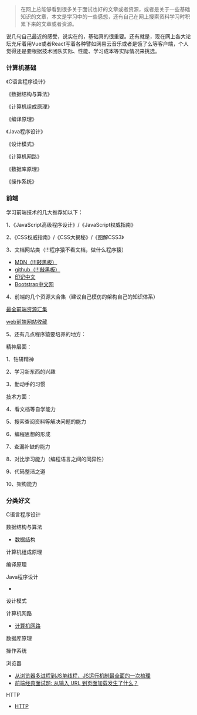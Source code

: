 > 在网上总能够看到很多关于面试也好的文章或者资源，或者是关于一些基础知识的文章，本文是学习中的一些感想，还有自己在网上搜索资料学习时积累下来的文章或者资源。

说几句自己最近的感受，说实在的，基础真的很重要。还有就是，现在网上各大论坛充斥着用Vue或者React写着各种譬如网易云音乐或者是饿了么等客户端，个人觉得还是要根据技术团队实际、性能、学习成本等实际情况来挑选。

### 计算机基础

《C语言程序设计》

《数据结构与算法》

《计算机组成原理》

《编译原理》

《Java程序设计》

《设计模式》

《计算机网路》

《数据库原理》

《操作系统》

### 前端

学习前端技术的几大推荐如以下：

1、《JavaScript高级程序设计》/《JavaScript权威指南》

2、《CSS权威指南》/《CSS大揭秘》/《图解CSS3》

3、文档网站类（!!!程序猿不看文档，做什么程序猿）

 - [MDN（!!!敲黑板）](https://developer.mozilla.org/zh-CN/)
- [github（!!!敲黑板）](https://www.github.com)
- [印记中文](https://www.docschina.org/)
- [Bootstrap中文网](http://www.bootcss.com/)

4、前端的几个资源大合集（建议自己模仿的架构自己的知识体系）

[ 最全前端资源汇集 ](https://blog.csdn.net/zgrkaka/article/details/51535518)

[web前端网站收藏](https://www.jianshu.com/p/4u7qwZ)

5、还有几点程序猿要培养的地方：

精神层面：

1、钻研精神

2、学习新东西的兴趣

3、勤动手的习惯

技术方面：

4、看文档等自学能力

5、搜索查阅资料等解决问题的能力

6、编程思想的形成

7、查漏补缺的能力

8、对比学习能力（编程语言之间的同异性）

9、代码整洁之道

10、架构能力

### 分类好文

C语言程序设计

数据结构与算法

- [数据结构](https://github.com/Zenquan/shiyanlou-courses/tree/master/courses/C%26C%2B%2B/%E6%95%B0%E6%8D%AE%E7%BB%93%E6%9E%84(%E6%96%B0%E7%89%88))

计算机组成原理

编译原理

Java程序设计

- []()

设计模式

计算机网路

- [计算机网路](https://github.com/CyC2018/Interview-Notebook/blob/master/notes/%E8%AE%A1%E7%AE%97%E6%9C%BA%E7%BD%91%E7%BB%9C.md)

数据库原理

操作系统

浏览器

- [从浏览器多进程到JS单线程，JS运行机制最全面的一次梳理](https://juejin.im/post/5a6547d0f265da3e283a1df7)
- [前端经典面试题: 从输入 URL 到页面加载发生了什么？](https://juejin.im/entry/57f10284da2f60004f5f2e5e)

HTTP

- [HTTP](https://github.com/CyC2018/Interview-Notebook/blob/master/notes/HTTP.md)





